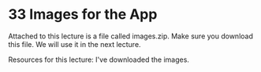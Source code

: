 # 33 Images for the App

Attached to this lecture is a file called images.zip. Make sure you download this file. We will use it in the next lecture.

Resources for this lecture:
I've downloaded the images.
